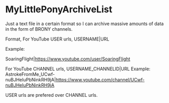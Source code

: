 # MyLittlePonyArchiveList
Just a text file in a certain format so I can archive massive amounts of data in the form of BRONY channels.


Format,
For YouTube USER urls,
USERNAME|URL


Example:


SoaringFlight|https://www.youtube.com/user/SoaringFlight


For YouTube CHANNEL urls,
USERNAME_CHANNELID|URL
Example:
AstrokeFromMe_UCwf-nuBJHeIuPbNinkRH9jA|https://www.youtube.com/channel/UCwf-nuBJHeIuPbNinkRH9jA

USER urls are prefered over CHANNEL urls.
